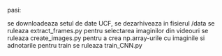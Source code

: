 pasi:

se downloadeaza setul de date UCF, se dezarhiveaza in fisierul /data
se ruleaza extract_frames.py pentru selectarea imaginilor din videouri
se ruleaza create_images.py pentru a crea np.array-urile cu imaginile si adnotarile
pentru train se ruleaza train_CNN.py
